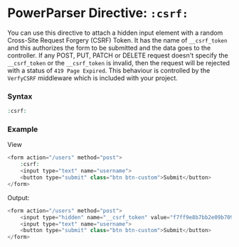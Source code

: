 # PowerParser Directive: `:csrf:`

You can use this directive to attach a hidden input element with a random Cross-Site Request Forgery (CSRF) Token. It has the name of `__csrf_token ` and this authorizes the form to be submitted and the data goes to the controller. If any POST, PUT, PATCH or DELETE request doesn't specify the `__csrf_token` or the `__csrf_token` is invalid, then the request will be rejected with a status of `419 Page Expired`.
This behaviour is controlled by the `VerfyCSRF` middleware which is included with your project.

### Syntax

```php
:csrf:
```

### Example

View

```php
<form action="/users" method="post">
    :csrf:
    <input type="text" name="username">
    <button type="submit" class="btn btn-custom">Submit</button>
</form>
```

Output:

```php
<form action="/users" method="post">
    <input type="hidden" name="__csrf_token" value="f7ff9e8b7bb2e09b70935a5d785e0cc5d9d0abf0">
    <input type="text" name="username">
    <button type="submit" class="btn btn-custom">Submit</button>
</form>
```